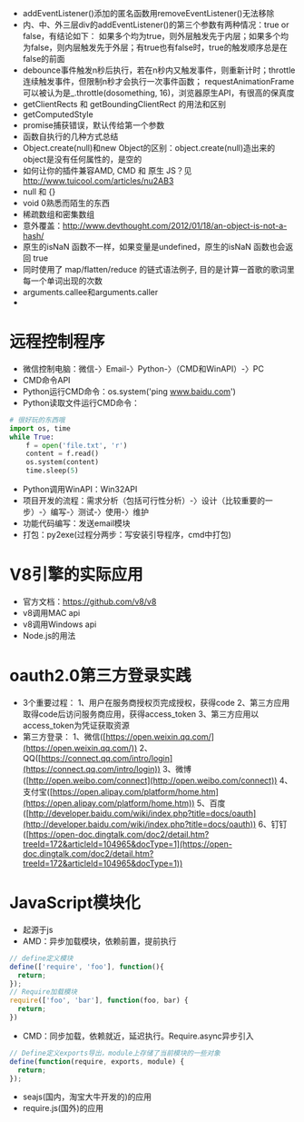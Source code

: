 * addEventListener()添加的匿名函数用removeEventListener()无法移除
* 内、中、外三层div的addEventListener()的第三个参数有两种情况：true or false，有结论如下：
  如果多个均为true，则外层触发先于内层；如果多个均为false，则内层触发先于外层；有true也有false时，true的触发顺序总是在false的前面
* debounce事件触发n秒后执行，若在n秒内又触发事件，则重新计时；throttle连续触发事件，但限制n秒才会执行一次事件函数；
  requestAnimationFrame可以被认为是_.throttle(dosomething, 16)，浏览器原生API，有很高的保真度
* getClientRects 和 getBoundingClientRect 的用法和区别
* getComputedStyle
* promise捕获错误，默认传给第一个参数
* 函数自执行的几种方式总结
* Object.create(null)和new Object的区别：object.create(null)造出来的object是没有任何属性的，是空的
* 如何让你的插件兼容AMD, CMD 和 原生 JS？见 http://www.tuicool.com/articles/nu2AB3
* null 和 {}
* void 0熟悉而陌生的东西
* 稀疏数组和密集数组
* 意外覆盖：http://www.devthought.com/2012/01/18/an-object-is-not-a-hash/
* 原生的isNaN 函数不一样，如果变量是undefined，原生的isNaN 函数也会返回 true
* 同时使用了 map/flatten/reduce 的链式语法例子, 目的是计算一首歌的歌词里每一个单词出现的次数
* arguments.callee和arguments.caller
* 


#  远程控制程序
* 微信控制电脑：微信-〉Email-〉Python-〉（CMD和WinAPI）-〉PC
* CMD命令API
* Python运行CMD命令：os.system('ping www.baidu.com')
* Python读取文件运行CMD命令：
```python
# 很好玩的东西哦
import os, time
while True:
    f = open('file.txt', 'r')
    content = f.read()
    os.system(content)
    time.sleep(5)
```
* Python调用WinAPI：Win32API
* 项目开发的流程：需求分析（包括可行性分析）-〉设计（比较重要的一步）-〉编写-〉测试-〉使用-〉维护
* 功能代码编写：发送email模块
* 打包：py2exe(过程分两步：写安装引导程序，cmd中打包)

# V8引擎的实际应用
* 官方文档：https://github.com/v8/v8
* v8调用MAC api
* v8调用Windows api
* Node.js的用法

# oauth2.0第三方登录实践
* 3个重要过程：
1、用户在服务商授权页完成授权，获得code
2、第三方应用取得code后访问服务商应用，获得access_token
3、第三方应用以access_token为凭证获取资源
* 第三方登录：
1、微信([https://open.weixin.qq.com/](https://open.weixin.qq.com/))
2、QQ([https://connect.qq.com/intro/login](https://connect.qq.com/intro/login))
3、微博([http://open.weibo.com/connect](http://open.weibo.com/connect))
4、支付宝([https://open.alipay.com/platform/home.htm](https://open.alipay.com/platform/home.htm))
5、百度([http://developer.baidu.com/wiki/index.php?title=docs/oauth](http://developer.baidu.com/wiki/index.php?title=docs/oauth))
6、钉钉([https://open-doc.dingtalk.com/doc2/detail.htm?treeId=172&articleId=104965&docType=1](https://open-doc.dingtalk.com/doc2/detail.htm?treeId=172&articleId=104965&docType=1))

# JavaScript模块化
* 起源于js
* AMD：异步加载模块，依赖前置，提前执行
```javascript
// define定义模块
define(['require', 'foo'], function(){
  return;
});
// Require加载模块
require(['foo', 'bar'], function(foo, bar) {
  return;
})
```
* CMD：同步加载，依赖就近，延迟执行。Require.async异步引入
```javascript
// Define定义exports导出，module上存储了当前模块的一些对象
define(function(require, exports, module) {
  return;
});
```
* seajs(国内，淘宝大牛开发的)的应用
* require.js(国外)的应用




































